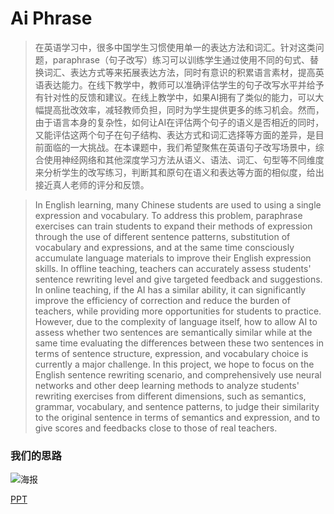 # Ai Phrase

> 在英语学习中，很多中国学生习惯使用单一的表达方法和词汇。针对这类问题，paraphrase（句子改写）练习可以训练学生通过使用不同的句式、替换词汇、表达方式等来拓展表达方法，同时有意识的积累语言素材，提高英语表达能力。在线下教学中，教师可以准确评估学生的句子改写水平并给予有针对性的反馈和建议。在线上教学中，如果AI拥有了类似的能力，可以大幅提高批改效率，减轻教师负担，同时为学生提供更多的练习机会。然而，由于语言本身的复杂性，如何让AI在评估两个句子的语义是否相近的同时，又能评估这两个句子在句子结构、表达方式和词汇选择等方面的差异，是目前面临的一大挑战。在本课题中，我们希望聚焦在英语句子改写场景中，综合使用神经网络和其他深度学习方法从语义、语法、词汇、句型等不同维度来分析学生的改写练习，判断其和原句在语义和表达等方面的相似度，给出接近真人老师的评分和反馈。

> In English learning, many Chinese students are used to using a single expression and vocabulary. To address this problem, paraphrase exercises can train students to expand their methods of expression through the use of different sentence patterns, substitution of vocabulary and expressions, and at the same time consciously accumulate language materials to improve their English expression skills. In offline teaching, teachers can accurately assess students' sentence rewriting level and give targeted feedback and suggestions. In online teaching, if the AI has a similar ability, it can significantly improve the efficiency of correction and reduce the burden of teachers, while providing more opportunities for students to practice. However, due to the complexity of language itself, how to allow AI to assess whether two sentences are semantically similar while at the same time evaluating the differences between these two sentences in terms of sentence structure, expression, and vocabulary choice is currently a major challenge. In this project, we hope to focus on the English sentence rewriting scenario, and comprehensively use neural networks and other deep learning methods to analyze students' rewriting exercises from different dimensions, such as semantics, grammar, vocabulary, and sentence patterns, to judge their similarity to the original sentence in terms of semantics and expression, and to give scores and feedbacks close to those of real teachers.

### 我们的思路

![海报](https://github.com/RingoTC/AiPhrase/blob/master/slides/poster_small.jpg?raw=true)

[PPT](https://github.com/RingoTC/AiPhrase/blob/master/slides/slide.pdf)
